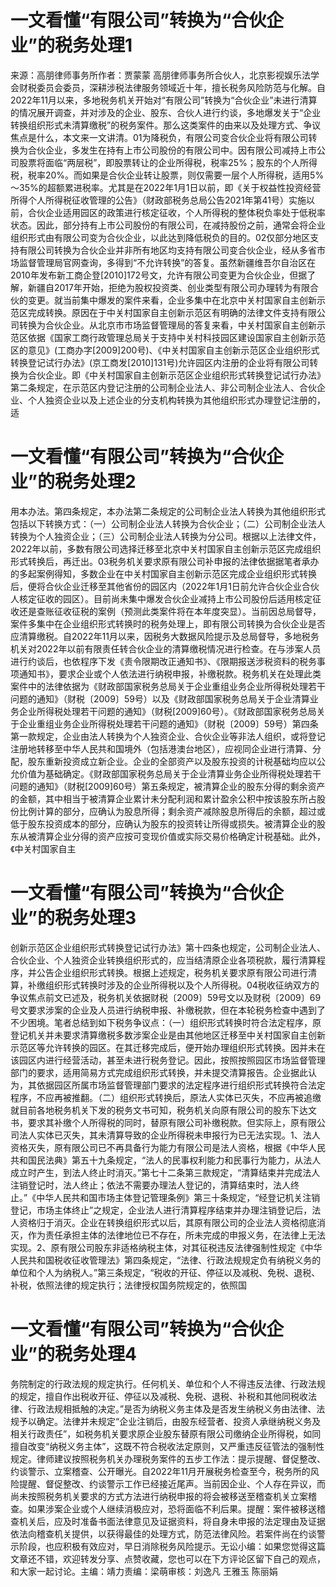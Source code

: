 # 一文看懂“有限公司”转换为“合伙企业”的税务处理1

来源：高朋律师事务所作者：贾蒙蒙 高朋律师事务所合伙人，北京影视娱乐法学会财税委员会委员，深耕涉税法律服务领域近十年，擅长税务风险防范与化解。自2022年11月以来，多地税务机关开始对“有限公司”转换为“合伙企业”未进行清算的情况展开调查，并对涉及的企业、股东、合伙人进行约谈，多地爆发关于“企业转换组织形式未清算缴税”的税务案件。那么这类案件的由来以及处理方式、争议焦点是什么，本文来一文讲清。01为降税负，有限公司变合伙企业将有限公司转换为合伙企业，多发生在持有上市公司股份的有限公司中。因有限公司减持上市公司股票将面临“两层税”，即股票转让的企业所得税，税率25%；股东的个人所得税，税率20%。而如果是合伙企业转让股票，则仅需要一层个人所得税，适用5%～35%的超额累进税率。尤其是在2022年1月1日以前，即《关于权益性投资经营所得个人所得税征收管理的公告》（财政部税务总局公告2021年第41号）实施以前，合伙企业适用园区的政策进行核定征收，个人所得税的整体税负率处于低税率状态。因此，部分持有上市公司股份的有限公司，在减持股份之前，通常会将企业组织形式由有限公司变为合伙企业，以此达到降低税负的目的。02仅部分地区支持有限公司转换为合伙企业并非所有地区均支持有限公司变合伙企业，经从多省市场监督管理局官网查询，多得到“不允许转换”的答复。虽然新疆维吾尔自治区在2010年发布新工商企登[2010]172号文，允许有限公司变更为合伙企业，但据了解，新疆自2017年开始，拒绝为股权投资类、创业类型有限公司办理转为有限合伙的变更。就当前集中爆发的案件来看，企业多集中在北京中关村国家自主创新示范区完成转换。原因在于中关村国家自主创新示范区有明确的法律文件支持有限公司转换为合伙企业。从北京市市场监督管理局的答复来看，中关村国家自主创新示范区依据《国家工商行政管理总局关于支持中关村科技园区建设国家自主创新示范区的意见》(工商办字[2009]200号)、《中关村国家自主创新示范区企业组织形式转换登记试行办法》(京工商发[2010]131号)允许园区内注册的企业将有限公司转换为合伙企业。即《中关村国家自主创新示范区企业组织形式转换登记试行办法》第二条规定，在示范区内登记注册的公司制企业法人、非公司制企业法人、合伙企业、个人独资企业以及上述企业的分支机构转换为其他组织形式办理登记注册的，适

# 一文看懂“有限公司”转换为“合伙企业”的税务处理2

用本办法。第四条规定，本办法第二条规定的公司制企业法人转换为其他组织形式包括以下转换方式：（一）公司制企业法人转换为合伙企业；（二）公司制企业法人转换为个人独资企业；（三）公司制企业法人转换为分公司。根据以上法律文件，2022年以前，多数有限公司选择迁移至北京中关村国家自主创新示范区完成组织形式转换后，再迁出。03税务机关要求原有限公司补申报的法律依据据笔者承办的多起案例得知，多数企业在中关村国家自主创新示范区完成企业组织形式转换后，便将合伙企业迁移至其他省份的园区内（2022年1月1日前允许合伙企业合伙人核定征收的园区）。目前尚未集中爆发合伙企业减持上市公司股份后适用核定征收还是查账征收征税的案例（预测此类案件将在本年度突显）。当前因总局督导，案件多集中在企业组织形式转换时的税务处理上，即有限公司转换为合伙企业是否应清算缴税。自2022年11月以来，因税务大数据风险提示及总局督导，多地税务机关对2022年以前有限责任转合伙企业的清算缴税情况进行检查。在与涉案人员进行约谈后，也依程序下发《责令限期改正通知书》、《限期报送涉税资料的税务事项通知书》，要求企业或个人依法进行纳税申报，补缴税款。税务机关在处理此类案件中的法律依据为《财政部国家税务总局关于企业重组业务企业所得税处理若干问题的通知》（财税〔2009〕59号）以及《财政部国家税务总局关于企业清算业务企业所得税处理若干问题的通知》（财税[2009]60号）。《财政部国家税务总局关于企业重组业务企业所得税处理若干问题的通知》（财税〔2009〕59号）第四条第一款规定，企业由法人转换为个人独资企业、合伙企业等非法人组织，或将登记注册地转移至中华人民共和国境外（包括港澳台地区），应视同企业进行清算、分配，股东重新投资成立新企业。企业的全部资产以及股东投资的计税基础均应以公允价值为基础确定。《财政部国家税务总局关于企业清算业务企业所得税处理若干问题的通知》（财税[2009]60号）第五条规定，被清算企业的股东分得的剩余资产的金额，其中相当于被清算企业累计未分配利润和累计盈余公积中按该股东所占股份比例计算的部分，应确认为股息所得；剩余资产减除股息所得后的余额，超过或低于股东投资成本的部分，应确认为股东的投资转让所得或损失。被清算企业的股东从被清算企业分得的资产应按可变现价值或实际交易价格确定计税基础。此外，《中关村国家自主

# 一文看懂“有限公司”转换为“合伙企业”的税务处理3

创新示范区企业组织形式转换登记试行办法》第十四条也规定，公司制企业法人、合伙企业、个人独资企业转换组织形式的，应当结清原企业各项税款，履行清算程序，并公告企业组织形式转换。根据上述规定，税务机关要求原有限公司进行清算，补缴组织形式转换时涉及的企业所得税以及个人所得税。04税收征纳双方的争议焦点前文已述及，税务机关依据财税〔2009〕59号文以及财税〔2009〕69号文要求涉案的企业及人员进行纳税申报、补缴税款，但在本轮税务检查中遇到了不少困境。笔者总结到如下税务争议点：（一）组织形式转换时符合法定程序，原登记机关并未要求清算缴税多数涉案企业是由其他地区迁移至中关村国家自主创新示范区等允许转换的园区。在其迁移完成后，便开始办理组织形式转换。因并未在该园区内进行经营活动，甚至未进行税务登记。因此，按照按照园区市场监督管理部门的要求，适用简易方式完成组织形式转换，并未提交清算报告。企业据此认为，其依据园区所属市场监督管理部门要求的法定程序进行组织形式转换符合法定程序，不应再被推翻。（二）组织形式转换后，原法人实体已灭失，不应再被追缴就目前各地税务机关下发的税务文书可知，税务机关向原有限公司的股东下达文书，要求其补缴个人所得税的同时，替原有限公司补缴税款。但实际上，原有限公司法人实体已灭失，其未清算导致的企业所得税未申报行为已无法实现。1、法人资格灭失，原有限公司已不再具备行为能力有限公司是法人资格，根据《中华人民共和国民法典》第五十九条规定，“法人的民事权利能力和民事行为能力，从法人成立时产生，到法人终止时消灭。”第七十二条第三款规定，“清算结束并完成法人注销登记时，法人终止；依法不需要办理法人登记的，清算结束时，法人终止。”《中华人民共和国市场主体登记管理条例》第三十条规定，“经登记机关注销登记，市场主体终止”之规定，企业法人进行清算程序结束并办理注销登记后，法人资格归于消灭。企业在转换组织形式以后，其原有限公司的企业法人资格彻底消灭，作为责任承担主体的法律地位已不存在，所未完成的申报义务，在法律上无法实现。2、原有限公司股东非适格纳税主体，对其征税违反法律强制性规定《中华人民共和国税收征收管理法》第四条规定，“法律、行政法规规定负有纳税义务的单位和个人为纳税人。”第三条规定，“税收的开征、停征以及减税、免税、退税、补税，依照法律的规定执行；法律授权国务院规定的，依照国

# 一文看懂“有限公司”转换为“合伙企业”的税务处理4

务院制定的行政法规的规定执行。任何机关、单位和个人不得违反法律、行政法规的规定，擅自作出税收开征、停征以及减税、免税、退税、补税和其他同税收法律、行政法规相抵触的决定。”是否为纳税义务主体及是否发生纳税义务由法律、法规予以确定。法律并未规定“企业注销后，由股东经营者、投资人承继纳税义务及相关行政责任”，如税务机关要求原企业股东替原有限公司缴纳企业所得税，如同擅自改变“纳税义务主体”，这既不符合税收法定原则，又严重违反征管法的强制性规定。律师建议按照税务机关办理税务案件的五步工作法：提示提醒、督促整改、约谈警示、立案稽查、公开曝光。自2022年11月开展税务检查至今，税务所的风险提醒、督促整改、约谈警示工作已经接近尾声。当前因企业、个人存在异议，而尚未按照税务机关要求的方式方法进行纳税申报的将会被移送至稽查机关立案稽查。如果涉案企业或个人继续消极应对，恐将面临不利后果。提醒：案件被移送稽查机关后，应及时准备书面法律意见及证据资料，将自身未申报的法定理由及证据依法向稽查机关提供，以获得最佳的处理方式，防范法律风险。若案件尚在约谈警示阶段，也应积极有效应对，早日消除税务风险提示。无讼小编：如果您觉得这篇文章还不错，欢迎转发分享、点赞收藏，您也可以在下方评论区留下自己的观点，和大家一起讨论。主编：靖力责编：梁萌审核：刘逸凡 王雅玉 陈丽娟

